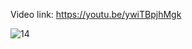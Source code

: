 Video link: https://youtu.be/ywiTBpjhMgk

![14](https://github.com/EhabMagdyy/FLameSensor_ESP_NodeRED/assets/132620660/b38e0f81-8544-4eaa-8357-2771dedc60ee)
